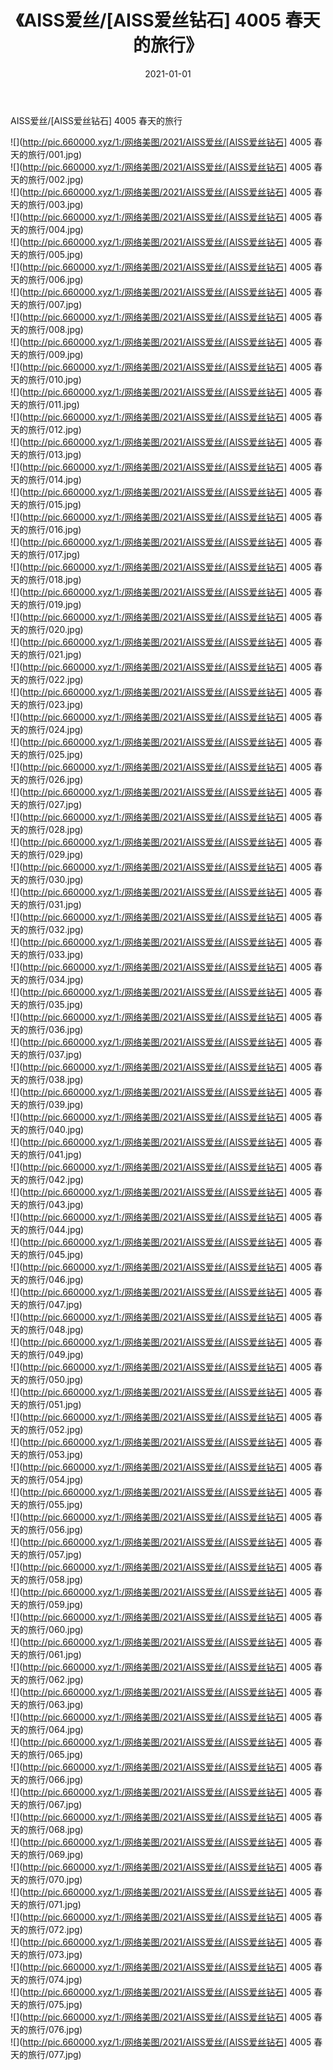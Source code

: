 ﻿---
layout: post
title:  《AISS爱丝/[AISS爱丝钻石] 4005 春天的旅行》
date:   2021-01-01
img: http://pic.660000.xyz/1:/网络美图/2021/AISS爱丝/[AISS爱丝钻石] 4005 春天的旅行/000.jpg
categories: [美女, 清纯, 唯美]
---

AISS爱丝/[AISS爱丝钻石] 4005 春天的旅行

 ![](http://pic.660000.xyz/1:/网络美图/2021/AISS爱丝/[AISS爱丝钻石] 4005 春天的旅行/001.jpg) <br>![](http://pic.660000.xyz/1:/网络美图/2021/AISS爱丝/[AISS爱丝钻石] 4005 春天的旅行/002.jpg) <br>![](http://pic.660000.xyz/1:/网络美图/2021/AISS爱丝/[AISS爱丝钻石] 4005 春天的旅行/003.jpg) <br>![](http://pic.660000.xyz/1:/网络美图/2021/AISS爱丝/[AISS爱丝钻石] 4005 春天的旅行/004.jpg) <br>![](http://pic.660000.xyz/1:/网络美图/2021/AISS爱丝/[AISS爱丝钻石] 4005 春天的旅行/005.jpg) <br>![](http://pic.660000.xyz/1:/网络美图/2021/AISS爱丝/[AISS爱丝钻石] 4005 春天的旅行/006.jpg) <br>![](http://pic.660000.xyz/1:/网络美图/2021/AISS爱丝/[AISS爱丝钻石] 4005 春天的旅行/007.jpg) <br>![](http://pic.660000.xyz/1:/网络美图/2021/AISS爱丝/[AISS爱丝钻石] 4005 春天的旅行/008.jpg) <br>![](http://pic.660000.xyz/1:/网络美图/2021/AISS爱丝/[AISS爱丝钻石] 4005 春天的旅行/009.jpg) <br>![](http://pic.660000.xyz/1:/网络美图/2021/AISS爱丝/[AISS爱丝钻石] 4005 春天的旅行/010.jpg) <br>![](http://pic.660000.xyz/1:/网络美图/2021/AISS爱丝/[AISS爱丝钻石] 4005 春天的旅行/011.jpg) <br>![](http://pic.660000.xyz/1:/网络美图/2021/AISS爱丝/[AISS爱丝钻石] 4005 春天的旅行/012.jpg) <br>![](http://pic.660000.xyz/1:/网络美图/2021/AISS爱丝/[AISS爱丝钻石] 4005 春天的旅行/013.jpg) <br>![](http://pic.660000.xyz/1:/网络美图/2021/AISS爱丝/[AISS爱丝钻石] 4005 春天的旅行/014.jpg) <br>![](http://pic.660000.xyz/1:/网络美图/2021/AISS爱丝/[AISS爱丝钻石] 4005 春天的旅行/015.jpg) <br>![](http://pic.660000.xyz/1:/网络美图/2021/AISS爱丝/[AISS爱丝钻石] 4005 春天的旅行/016.jpg) <br>![](http://pic.660000.xyz/1:/网络美图/2021/AISS爱丝/[AISS爱丝钻石] 4005 春天的旅行/017.jpg) <br>![](http://pic.660000.xyz/1:/网络美图/2021/AISS爱丝/[AISS爱丝钻石] 4005 春天的旅行/018.jpg) <br>![](http://pic.660000.xyz/1:/网络美图/2021/AISS爱丝/[AISS爱丝钻石] 4005 春天的旅行/019.jpg) <br>![](http://pic.660000.xyz/1:/网络美图/2021/AISS爱丝/[AISS爱丝钻石] 4005 春天的旅行/020.jpg) <br>![](http://pic.660000.xyz/1:/网络美图/2021/AISS爱丝/[AISS爱丝钻石] 4005 春天的旅行/021.jpg) <br>![](http://pic.660000.xyz/1:/网络美图/2021/AISS爱丝/[AISS爱丝钻石] 4005 春天的旅行/022.jpg) <br>![](http://pic.660000.xyz/1:/网络美图/2021/AISS爱丝/[AISS爱丝钻石] 4005 春天的旅行/023.jpg) <br>![](http://pic.660000.xyz/1:/网络美图/2021/AISS爱丝/[AISS爱丝钻石] 4005 春天的旅行/024.jpg) <br>![](http://pic.660000.xyz/1:/网络美图/2021/AISS爱丝/[AISS爱丝钻石] 4005 春天的旅行/025.jpg) <br>![](http://pic.660000.xyz/1:/网络美图/2021/AISS爱丝/[AISS爱丝钻石] 4005 春天的旅行/026.jpg) <br>![](http://pic.660000.xyz/1:/网络美图/2021/AISS爱丝/[AISS爱丝钻石] 4005 春天的旅行/027.jpg) <br>![](http://pic.660000.xyz/1:/网络美图/2021/AISS爱丝/[AISS爱丝钻石] 4005 春天的旅行/028.jpg) <br>![](http://pic.660000.xyz/1:/网络美图/2021/AISS爱丝/[AISS爱丝钻石] 4005 春天的旅行/029.jpg) <br>![](http://pic.660000.xyz/1:/网络美图/2021/AISS爱丝/[AISS爱丝钻石] 4005 春天的旅行/030.jpg) <br>![](http://pic.660000.xyz/1:/网络美图/2021/AISS爱丝/[AISS爱丝钻石] 4005 春天的旅行/031.jpg) <br>![](http://pic.660000.xyz/1:/网络美图/2021/AISS爱丝/[AISS爱丝钻石] 4005 春天的旅行/032.jpg) <br>![](http://pic.660000.xyz/1:/网络美图/2021/AISS爱丝/[AISS爱丝钻石] 4005 春天的旅行/033.jpg) <br>![](http://pic.660000.xyz/1:/网络美图/2021/AISS爱丝/[AISS爱丝钻石] 4005 春天的旅行/034.jpg) <br>![](http://pic.660000.xyz/1:/网络美图/2021/AISS爱丝/[AISS爱丝钻石] 4005 春天的旅行/035.jpg) <br>![](http://pic.660000.xyz/1:/网络美图/2021/AISS爱丝/[AISS爱丝钻石] 4005 春天的旅行/036.jpg) <br>![](http://pic.660000.xyz/1:/网络美图/2021/AISS爱丝/[AISS爱丝钻石] 4005 春天的旅行/037.jpg) <br>![](http://pic.660000.xyz/1:/网络美图/2021/AISS爱丝/[AISS爱丝钻石] 4005 春天的旅行/038.jpg) <br>![](http://pic.660000.xyz/1:/网络美图/2021/AISS爱丝/[AISS爱丝钻石] 4005 春天的旅行/039.jpg) <br>![](http://pic.660000.xyz/1:/网络美图/2021/AISS爱丝/[AISS爱丝钻石] 4005 春天的旅行/040.jpg) <br>![](http://pic.660000.xyz/1:/网络美图/2021/AISS爱丝/[AISS爱丝钻石] 4005 春天的旅行/041.jpg) <br>![](http://pic.660000.xyz/1:/网络美图/2021/AISS爱丝/[AISS爱丝钻石] 4005 春天的旅行/042.jpg) <br>![](http://pic.660000.xyz/1:/网络美图/2021/AISS爱丝/[AISS爱丝钻石] 4005 春天的旅行/043.jpg) <br>![](http://pic.660000.xyz/1:/网络美图/2021/AISS爱丝/[AISS爱丝钻石] 4005 春天的旅行/044.jpg) <br>![](http://pic.660000.xyz/1:/网络美图/2021/AISS爱丝/[AISS爱丝钻石] 4005 春天的旅行/045.jpg) <br>![](http://pic.660000.xyz/1:/网络美图/2021/AISS爱丝/[AISS爱丝钻石] 4005 春天的旅行/046.jpg) <br>![](http://pic.660000.xyz/1:/网络美图/2021/AISS爱丝/[AISS爱丝钻石] 4005 春天的旅行/047.jpg) <br>![](http://pic.660000.xyz/1:/网络美图/2021/AISS爱丝/[AISS爱丝钻石] 4005 春天的旅行/048.jpg) <br>![](http://pic.660000.xyz/1:/网络美图/2021/AISS爱丝/[AISS爱丝钻石] 4005 春天的旅行/049.jpg) <br>![](http://pic.660000.xyz/1:/网络美图/2021/AISS爱丝/[AISS爱丝钻石] 4005 春天的旅行/050.jpg) <br>![](http://pic.660000.xyz/1:/网络美图/2021/AISS爱丝/[AISS爱丝钻石] 4005 春天的旅行/051.jpg) <br>![](http://pic.660000.xyz/1:/网络美图/2021/AISS爱丝/[AISS爱丝钻石] 4005 春天的旅行/052.jpg) <br>![](http://pic.660000.xyz/1:/网络美图/2021/AISS爱丝/[AISS爱丝钻石] 4005 春天的旅行/053.jpg) <br>![](http://pic.660000.xyz/1:/网络美图/2021/AISS爱丝/[AISS爱丝钻石] 4005 春天的旅行/054.jpg) <br>![](http://pic.660000.xyz/1:/网络美图/2021/AISS爱丝/[AISS爱丝钻石] 4005 春天的旅行/055.jpg) <br>![](http://pic.660000.xyz/1:/网络美图/2021/AISS爱丝/[AISS爱丝钻石] 4005 春天的旅行/056.jpg) <br>![](http://pic.660000.xyz/1:/网络美图/2021/AISS爱丝/[AISS爱丝钻石] 4005 春天的旅行/057.jpg) <br>![](http://pic.660000.xyz/1:/网络美图/2021/AISS爱丝/[AISS爱丝钻石] 4005 春天的旅行/058.jpg) <br>![](http://pic.660000.xyz/1:/网络美图/2021/AISS爱丝/[AISS爱丝钻石] 4005 春天的旅行/059.jpg) <br>![](http://pic.660000.xyz/1:/网络美图/2021/AISS爱丝/[AISS爱丝钻石] 4005 春天的旅行/060.jpg) <br>![](http://pic.660000.xyz/1:/网络美图/2021/AISS爱丝/[AISS爱丝钻石] 4005 春天的旅行/061.jpg) <br>![](http://pic.660000.xyz/1:/网络美图/2021/AISS爱丝/[AISS爱丝钻石] 4005 春天的旅行/062.jpg) <br>![](http://pic.660000.xyz/1:/网络美图/2021/AISS爱丝/[AISS爱丝钻石] 4005 春天的旅行/063.jpg) <br>![](http://pic.660000.xyz/1:/网络美图/2021/AISS爱丝/[AISS爱丝钻石] 4005 春天的旅行/064.jpg) <br>![](http://pic.660000.xyz/1:/网络美图/2021/AISS爱丝/[AISS爱丝钻石] 4005 春天的旅行/065.jpg) <br>![](http://pic.660000.xyz/1:/网络美图/2021/AISS爱丝/[AISS爱丝钻石] 4005 春天的旅行/066.jpg) <br>![](http://pic.660000.xyz/1:/网络美图/2021/AISS爱丝/[AISS爱丝钻石] 4005 春天的旅行/067.jpg) <br>![](http://pic.660000.xyz/1:/网络美图/2021/AISS爱丝/[AISS爱丝钻石] 4005 春天的旅行/068.jpg) <br>![](http://pic.660000.xyz/1:/网络美图/2021/AISS爱丝/[AISS爱丝钻石] 4005 春天的旅行/069.jpg) <br>![](http://pic.660000.xyz/1:/网络美图/2021/AISS爱丝/[AISS爱丝钻石] 4005 春天的旅行/070.jpg) <br>![](http://pic.660000.xyz/1:/网络美图/2021/AISS爱丝/[AISS爱丝钻石] 4005 春天的旅行/071.jpg) <br>![](http://pic.660000.xyz/1:/网络美图/2021/AISS爱丝/[AISS爱丝钻石] 4005 春天的旅行/072.jpg) <br>![](http://pic.660000.xyz/1:/网络美图/2021/AISS爱丝/[AISS爱丝钻石] 4005 春天的旅行/073.jpg) <br>![](http://pic.660000.xyz/1:/网络美图/2021/AISS爱丝/[AISS爱丝钻石] 4005 春天的旅行/074.jpg) <br>![](http://pic.660000.xyz/1:/网络美图/2021/AISS爱丝/[AISS爱丝钻石] 4005 春天的旅行/075.jpg) <br>![](http://pic.660000.xyz/1:/网络美图/2021/AISS爱丝/[AISS爱丝钻石] 4005 春天的旅行/076.jpg) <br>![](http://pic.660000.xyz/1:/网络美图/2021/AISS爱丝/[AISS爱丝钻石] 4005 春天的旅行/077.jpg) <br>